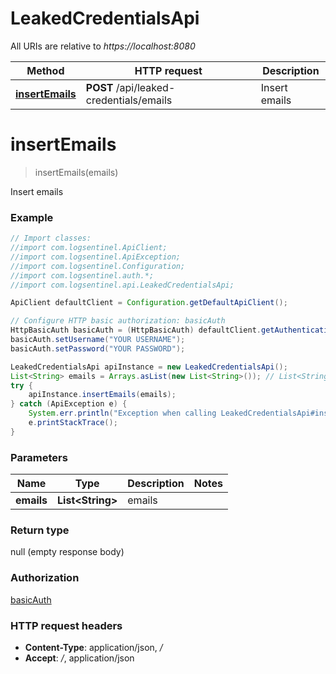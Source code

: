 # LeakedCredentialsApi

All URIs are relative to *https://localhost:8080*

Method | HTTP request | Description
------------- | ------------- | -------------
[**insertEmails**](LeakedCredentialsApi.md#insertEmails) | **POST** /api/leaked-credentials/emails | Insert emails


<a name="insertEmails"></a>
# **insertEmails**
> insertEmails(emails)

Insert emails

### Example
```java
// Import classes:
//import com.logsentinel.ApiClient;
//import com.logsentinel.ApiException;
//import com.logsentinel.Configuration;
//import com.logsentinel.auth.*;
//import com.logsentinel.api.LeakedCredentialsApi;

ApiClient defaultClient = Configuration.getDefaultApiClient();

// Configure HTTP basic authorization: basicAuth
HttpBasicAuth basicAuth = (HttpBasicAuth) defaultClient.getAuthentication("basicAuth");
basicAuth.setUsername("YOUR USERNAME");
basicAuth.setPassword("YOUR PASSWORD");

LeakedCredentialsApi apiInstance = new LeakedCredentialsApi();
List<String> emails = Arrays.asList(new List<String>()); // List<String> | emails
try {
    apiInstance.insertEmails(emails);
} catch (ApiException e) {
    System.err.println("Exception when calling LeakedCredentialsApi#insertEmails");
    e.printStackTrace();
}
```

### Parameters

Name | Type | Description  | Notes
------------- | ------------- | ------------- | -------------
 **emails** | **List&lt;String&gt;**| emails |

### Return type

null (empty response body)

### Authorization

[basicAuth](../README.md#basicAuth)

### HTTP request headers

 - **Content-Type**: application/json, */*
 - **Accept**: */*, application/json

